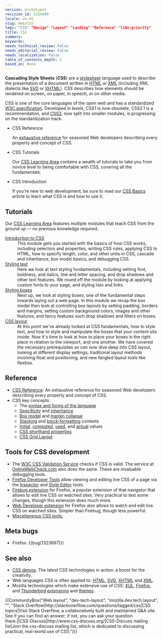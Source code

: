 ```yaml
---
version: prototype1
revision_id: 1224699
locale: en-US
slug: Web/CSS
tags: "CSS" "Design" "Layout" "Landing" "Reference" "l10n:priority"
title: CSS
summary: 
keywords: 
needs_technical_review: False
needs_editorial_review: False
needs_localization: False
table_of_contents_depth: 1
based_on: None
---
```

<p><span class="seoSummary"><strong>Cascading Style Sheets</strong> (<strong>CSS</strong>) are a <a href="/en-US/docs/DOM/stylesheet">stylesheet</a> language used to describe the presentation of a document written in <a href="/en-US/docs/HTML" title="HyperText Markup Language">HTML</a></span> or <a href="/en-US/docs/XML">XML</a> (including XML dialects like <a href="/en-US/docs/SVG">SVG</a> or <a href="/en-US/docs/XHTML">XHTML</a>). CSS describes how elements should be rendered on screen, on paper, in speech, or on other media.</p>

<p>CSS is one of the core languages of the <em>open web</em> and has a standardized <a class="external" href="http://w3.org/Style/CSS/#specs">W3C specification</a>. Developed in levels, CSS1 is now obsolete, CSS2.1 is a recommendation, and <a href="/en-US/docs/CSS/CSS3" title="CSS3">CSS3</a>, now split into smaller modules, is progressing on the standardization track.</p>

<section id="sect1">
<ul class="card-grid">
 <li><span>CSS Reference</span>

  <p>An <a href="/en-US/docs/Web/CSS/Reference">exhaustive reference</a> for seasoned Web developers describing every property and concept of CSS.</p>
 </li>
 <li><span>CSS Tutorials</span>
  <p>Our <a href="/en-US/docs/Learn/CSS">CSS Learning Area</a> contains a wealth of tutorials to take you from novice level to being comfortable with CSS, covering all the fundamentals.</p>
 </li>
 <li><span>CSS Introduction</span>
  <p>If you're new to web development, be sure to read our <a href="/en-US/docs/Learn/Getting_started_with_the_web/CSS_basics">CSS Basics</a> article to learn what CSS is and how to use it.</p>
 </li>
</ul>

<div class="row topicpage-table">
<div class="section">
<h2 class="Documentation" id="Tutorials">Tutorials</h2>

<p>Our <a href="/en-US/docs/Learn/CSS">CSS Learning Area</a> features multiple modules that teach CSS from the ground up — no previous knowledge required.</p>

<dl>
 <dt><a href="/en-US/docs/Learn/CSS/Introduction_to_CSS">Introduction to CSS</a></dt>
 <dd>This module gets you started with the basics of how CSS works, including selectors and properties, writing CSS rules, applying CSS to HTML, how to specify length, color, and other units in CSS, cascade and inheritance, box model basics, and debugging CSS.</dd>
 <dt><a href="/en-US/docs/Learn/CSS/Styling_text">Styling text</a></dt>
 <dd>Here we look at text styling fundamentals, including setting font, boldness, and italics, line and letter spacing, and drop shadows and other text features. We round off the module by looking at applying custom fonts to your page, and styling lists and links.</dd>
 <dt><a href="/en-US/docs/Learn/CSS/Styling_boxes">Styling boxes</a></dt>
 <dd>Next up, we look at styling boxes, one of the fundamental steps towards laying out a web page. In this module we recap the box model then look at controlling box layouts by setting padding, borders and margins, setting custom background colors, images and other features, and fancy features such drop shadows and filters on boxes.</dd>
 <dt><a href="/en-US/docs/Learn/CSS/CSS_layout">CSS layout</a></dt>
 <dd>At this point we've already looked at CSS fundamentals, how to style text, and how to style and manipulate the boxes that your content sits inside. Now it's time to look at how to place your boxes in the right place in relation to the viewport, and one another. We have covered the necessary prerequisites so can now dive deep into CSS layout, looking at different display settings, traditional layout methods involving float and positioning, and new fangled layout tools like flexbox.</dd>
</dl>
</div>

<div class="section">
<h2 class="Tools" id="Reference">Reference</h2>

<ul>
 <li><a href="/en-US/docs/Web/CSS/Reference">CSS Reference</a>: An exhaustive reference for seasoned Web developers describing every property and concept of CSS.</li>
 <li>CSS key concepts:
  <ul>
   <li>The <a href="/en-US/docs/CSS/Syntax">syntax and forms of the language</a></li>
   <li><a href="/en-US/docs/CSS/Specificity">Specificity</a> and <a href="/en-US/docs/CSS/inheritance">inheritance</a></li>
   <li><a href="/en-US/docs/CSS/box_model">Box model</a> and <a href="/en-US/docs/CSS/margin_collapsing">margin collapse</a></li>
   <li><a href="/en-US/docs/CSS/Understanding_z-index/The_stacking_context" title="The stacking context">Stacking</a> and <a href="/en-US/docs/CSS/block_formatting_context" title="block formatting context">block-formatting</a> contexts</li>
   <li><a href="/en-US/docs/CSS/initial_value">Initial</a>, <a href="/en-US/docs/CSS/computed_value">computed</a>, <a href="/en-US/docs/CSS/used_value">used</a>, and <a href="/en-US/docs/CSS/actual_value">actual</a> values</li>
   <li><a href="/en-US/docs/CSS/Shorthand_properties">CSS shorthand properties</a></li>
   <li><a href="https://developer.mozilla.org/en-US/docs/Web/CSS/CSS_Grid_Layout">CSS Grid Layout</a></li>
  </ul>
 </li>
</ul>

<h2 class="Tools" id="Tools_for_CSS_development">Tools for CSS development</h2>

<ul>
 <li>The <a class="external" href="http://jigsaw.w3.org/css-validator/">W3C CSS Validation Service</a> checks if CSS is valid. The service at <a href="http://www.onlinewebcheck.com/">OnlineWebCheck.com</a> also does the same. These are invaluable debugging tools.</li>
 <li><a href="/en-US/docs/Tools">Firefox Developer Tools</a> allow viewing and editing live CSS of a page via the <a href="/en-US/docs/Tools/Page_Inspector">Inspector</a> and <a href="/en-US/docs/Tools/Style_Editor">Style Editor</a> tools.</li>
 <li><a class="link-https" href="https://addons.mozilla.org/en-US/firefox/addon/1843">Firebug extension</a> for Firefox, a popular extension of that navigator that allows to edit live CSS on watched sites. Very practical to test some changes, though this extension does much more.</li>
 <li><a class="link-https" href="https://addons.mozilla.org/en-US/firefox/addon/60">Web Developer extension</a> for Firefox also allows to watch and edit live CSS on watched sites. Simpler than Firebug, though less powerful.</li>
 <li><a href="/en-US/docs/Web/CSS/Tools">Miscellaneous CSS tools.</a></li>
</ul>

<h2>Meta bugs</h2>

<ul>
 <li>Firefox: {{bug(1323667)}}</li>
</ul>
</div>
</div>
</section>

<h2 id="See_also">See also</h2>

<ul>
 <li><a href="/en-US/docs/Web/Demos_of_open_web_technologies#CSS">CSS demos</a>: The latest CSS technologies in action: a boost for the creativity.</li>
 <li>Web languages CSS is often applied to: <a href="/en-US/docs/HTML">HTML</a>, <a href="/en-US/docs/SVG">SVG</a>, <a href="/en-US/docs/XHTML">XHTML</a> and <a href="/en-US/docs/XML">XML</a>.</li>
 <li>Mozilla technologies which make extensive use of CSS: <a href="/en-US/docs/Mozilla/Tech/XUL">XUL</a>, <a href="/en-US/Firefox">Firefox</a>, and <a href="/en-US/docs/Mozilla/Thunderbird">Thunderbird</a> <a href="/en-US/docs/Extensions">extensions</a> and <a href="/en-US/Add-ons/Themes">themes</a>.</li>
</ul>

<p>{{CommunityBox("Web layout", "dev-tech-layout", "mozilla.dev.tech.layout", "", "Stack Overflow|http://stackoverflow.com/questions/tagged/css|CSS topics|Visit Stack Overflow, a collaboratively built and maintained Q&amp;A site. See if you can find an answer; if not, you can ask your question there.||CSS-Discuss|http://www.css-discuss.org/|CSS-Discuss mailing list|Join the css-discuss mailing list, which is dedicated to discussing practical, real-world use of CSS.")}}</p>

